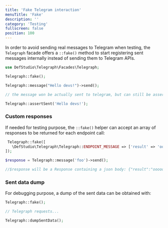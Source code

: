 ```yaml
---
title: 'Fake Telegram interaction'
menuTitle: 'Fake'
description: ''
category: 'Testing'
fullscreen: false 
position: 100
---
```


In order to avoid sending real messages to Telegram when testing, the `Telegraph` facade offers a `::fake()` method to start registering sent messages internally instead of sending them to Telegram APIs.

```php
use DefStudio\Telegraph\Facades\Telegraph;

Telegraph::fake();

Telegraph::message("Hello devs!")->send();

// the message won be actually sent to telegram, but can still be asserted

Telegraph::assertSent('Hello devs!');

```

### Custom responses

If needed for testing purpose, the `::fake()` helper can accept an array of responses to be returned for each endpoint call:

```php
 Telegraph::fake([
   \DefStudio\Telegraph\Telegraph::ENDPOINT_MESSAGE => ['result' => 'oooook'],
]);

$response = Telegraph::message('foo')->send();

//$response will be a Response containing a json body: {"result":"oooook"}
```

### Sent data dump

For debugging purpose, a dump of the sent data can be obtained with:

```php
Telegraph::fake();

// Telegraph requests...

Telegraph::dumpSentData();
```
